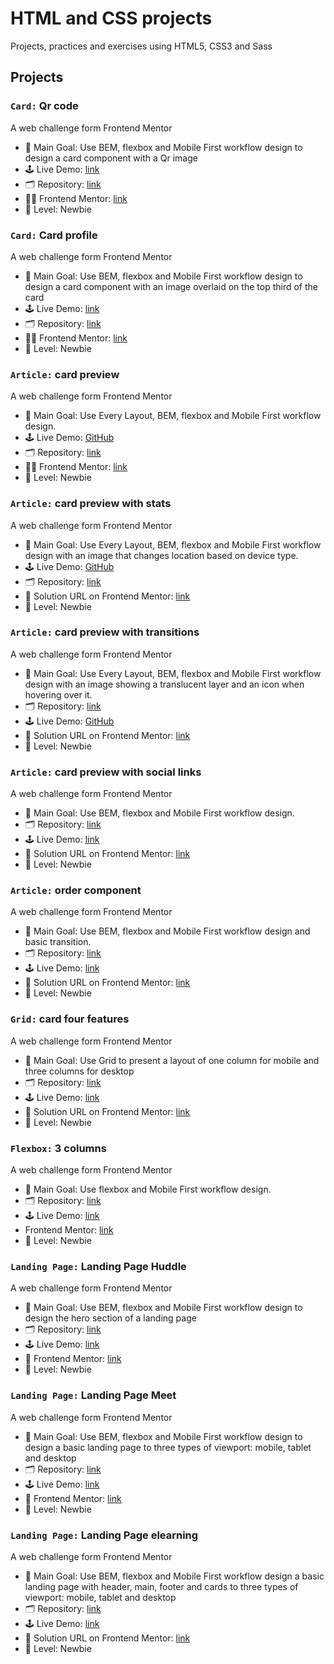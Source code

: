 # HTML and CSS projects

Projects, practices and exercises using HTML5, CSS3 and Sass

## Projects

### `Card:` Qr code

A web challenge form Frontend Mentor

- 🎯 Main Goal: Use BEM, flexbox and Mobile First workflow design to design a card component with a Qr image
- 🕹️ Live Demo: [link](https://orses.github.io/html-css/card_qr_code/)
- 🗂️ Repository: [link](https://github.com/orses/html-css/tree/main/card_qr_code)
- 🧑‍💻 Frontend Mentor: [link](https://www.frontendmentor.io/solutions/bem-and-ba-1OqGdp2ird)
- 🔵 Level: Newbie

### `Card:` Card profile

A web challenge form Frontend Mentor

- 🎯 Main Goal: Use BEM, flexbox and Mobile First workflow design to design a card component with an image overlaid on the top third of the card
- 🕹️ Live Demo: [link](https://orses.github.io/html-css/card_profile/)
- 🗂️ Repository: [link](https://github.com/orses/html-css/tree/main/card_profile)
- 🧑‍💻 Frontend Mentor: [link](https://www.frontendmentor.io/solutions/bem-and-ba-1OqGdp2ird)
- 🔵 Level: Newbie

### `Article:` card preview

A web challenge form Frontend Mentor

- 🎯 Main Goal: Use Every Layout, BEM, flexbox and Mobile First workflow design.
- 🕹️ Live Demo: [GitHub](https://orses.github.io/html-css/card_product_preview/)
- 🗂️ Repository: [link](https://github.com/orses/html-css/tree/main/card_product_preview)
- 🧑‍💻 Frontend Mentor: [link](https://www.frontendmentor.io/solutions/responsive-card-using-media-queries-to-a-minimum-S86-8ov5Na)
- 🔵 Level: Newbie

### `Article:` card preview with stats

A web challenge form Frontend Mentor

- 🎯 Main Goal: Use Every Layout, BEM, flexbox and Mobile First workflow design with an image that changes location based on device type.
- 🕹️ Live Demo: [GitHub](https://orses.github.io/html-css/card_stats/)
- 🗂️ Repository: [link](https://github.com/orses/html-css/tree/main/card_stats)
- 📄 Solution URL on Frontend Mentor: [link](https://www.frontendmentor.io/solutions/card-stats-with-bem-and-flexbox-HAznufOivO)
- 🔵 Level: Newbie

### `Article:` card preview with transitions

A web challenge form Frontend Mentor

- 🎯 Main Goal: Use Every Layout, BEM, flexbox and Mobile First workflow design with an image showing a translucent layer and an icon when hovering over it.
- 🗂️ Repository: [link](https://github.com/orses/html-css/tree/main/card_nft_preview)
- 🕹️ Live Demo: [GitHub](https://orses.github.io/html-css/card_nft_preview/)
- 📄 Solution URL on Frontend Mentor: [link](https://www.frontendmentor.io/solutions/card-with-flexbox-bem-YPltW-3JHO)
- 🔵 Level: Newbie

### `Article:` card preview with social links

A web challenge form Frontend Mentor

- 🎯 Main Goal: Use BEM, flexbox and Mobile First workflow design.
- 🗂️ Repository: [link](https://github.com/orses/html-css/tree/main/article_preview)
- 🕹️ Live Demo: [link](https://orses.github.io/html-css/article_preview/)
- 📄 Solution URL on Frontend Mentor: [link](https://www.frontendmentor.io/solutions/mobile-first-bem-css-transitions-and-iife-javascript-function-_7SDIFelBd)
- 🔵 Level: Newbie

### `Article:` order component

A web challenge form Frontend Mentor

- 🎯 Main Goal: Use BEM, flexbox and Mobile First workflow design and basic transition.
- 🗂️ Repository: [link](https://github.com/orses/html-css/tree/main/card_order)
- 🕹️ Live Demo: [link](https://orses.github.io/html-css/card_order/)
- 📄 Solution URL on Frontend Mentor: [link](https://www.frontendmentor.io/solutions/order-component-with-transitions-0zv7mzrZN4)
- 🔵 Level: Newbie

### `Grid:` card four features

A web challenge form Frontend Mentor

- 🎯 Main Goal: Use Grid to present a layout of one column for mobile and three columns for desktop
- 🗂️ Repository: [link](https://github.com/orses/html-css/tree/main/card_four_feature)
- 🕹️ Live Demo: [link](https://orses.github.io/html-css/card_four_feature/)
- 📄 Solution URL on Frontend Mentor: [link](https://www.frontendmentor.io/solutions/responsive-layout-with-grid-WlZNOBbyaV)
- 🔵 Level: Newbie

### `Flexbox:` 3 columns

A web challenge form Frontend Mentor

- 🎯 Main Goal: Use flexbox and Mobile First workflow design.
- 🗂️ Repository: [link](https://github.com/orses/html-css/tree/main/flex_columns)
- 🕹️ Live Demo: [link](https://orses.github.io/html-css/flex_columns/)
- Frontend Mentor: [link](https://www.frontendmentor.io/solutions/flexbox-with-bem-names-variables-and-media-queries-h2loVogl5i)
- 🔵 Level: Newbie

### `Landing Page:` Landing Page Huddle

A web challenge form Frontend Mentor

- 🎯 Main Goal: Use BEM, flexbox and Mobile First workflow design to design the hero section of a landing page
- 🗂️ Repository: [link](https://github.com/orses/html-css/tree/main/landing_page_huddle)
- 🕹️ Live Demo: [link](https://orses.github.io/html-css/landing_page_huddle/)
- 📄 Frontend Mentor: [link](https://www.frontendmentor.io/solutions/landing-page-with-bem-qww4-99pEs)
- 🔵 Level: Newbie

### `Landing Page:` Landing Page Meet

A web challenge form Frontend Mentor

- 🎯 Main Goal: Use BEM, flexbox and Mobile First workflow design to design a basic landing page to three types of viewport: mobile, tablet and desktop
- 🗂️ Repository: [link](https://github.com/orses/html-css/tree/main/landing_page_meet)
- 🕹️ Live Demo: [link](https://orses.github.io/html-css/landing_page_meet/)
- 📄 Frontend Mentor: [link]()
- 🔵 Level: Newbie

### `Landing Page:` Landing Page elearning

A web challenge form Frontend Mentor

- 🎯 Main Goal: Use BEM, flexbox and Mobile First workflow design a basic landing page with header, main, footer and cards to three types of viewport: mobile, tablet and desktop
- 🗂️ Repository: [link](https://github.com/orses/html-css/tree/main/landing_page_elearning)
- 🕹️ Live Demo: [link](https://orses.github.io/html-css/landing_page_elearning/)
- 📄 Solution URL on Frontend Mentor: [link](https://www.frontendmentor.io/solutions/responsive-landing-page-with-bem-and-grid-_GYSJJJK8p)
- 🔵 Level: Newbie
